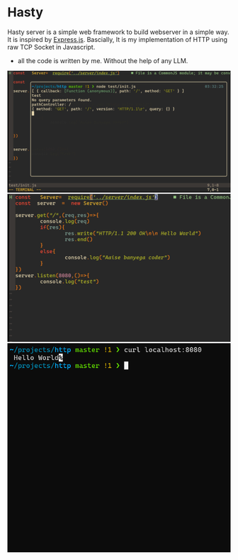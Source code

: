 # Hasty 

Hasty server is a simple web framework to build webserver  in a simple way. It is inspired by [Express.js](https://expressjs.com/).
Bascially, It is my implementation of HTTP using raw TCP Socket in Javascript.

 -  all the code is written by me. Without the help of any LLM.



![](/test/run.png)
![](/test/lib.png)
![](/test/term.png)
